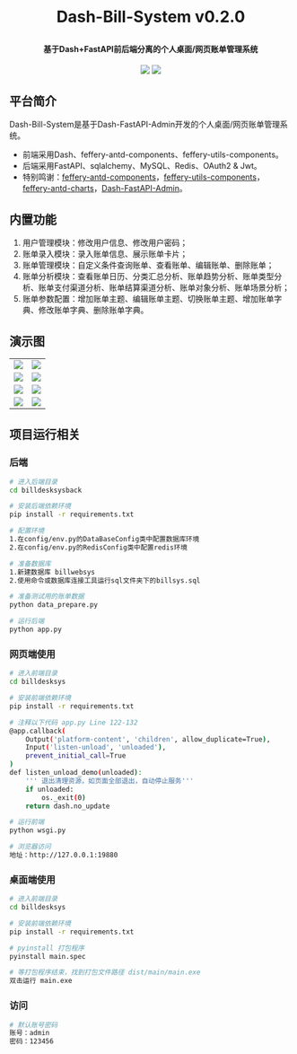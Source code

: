 <h1 align="center" style="margin: 30px 0 30px; font-weight: bold;">Dash-Bill-System v0.2.0</h1>
<h4 align="center">基于Dash+FastAPI前后端分离的个人桌面/网页账单管理系统</h4>
<p align="center">
	<a href="https://gitee.com/xjcheng1993/dash-bill-system/tree/master"><img src="https://img.shields.io/badge/DashBillSystem-v0.2.0-brightgreen.svg"></a>
    <img src="https://img.shields.io/badge/python-3.9 | 3.10-blue">
</p>

## 平台简介

Dash-Bill-System是基于Dash-FastAPI-Admin开发的个人桌面/网页账单管理系统。

* 前端采用Dash、feffery-antd-components、feffery-utils-components。
* 后端采用FastAPI、sqlalchemy、MySQL、Redis、OAuth2 & Jwt。
* 特别鸣谢：<u>[feffery-antd-components](https://github.com/CNFeffery/feffery-antd-components)</u>，<u>[feffery-utils-components](https://github.com/CNFeffery/feffery-utils-components)</u>，<u>[feffery-antd-charts](https://github.com/CNFeffery/feffery-antd-charts)</u>，<u>[Dash-FastAPI-Admin](https://gitee.com/insistence2022/dash-fastapi-admin/tree/master)</u>。

## 内置功能

1.  用户管理模块：修改用户信息、修改用户密码；
2.  账单录入模块：录入账单信息、展示账单卡片；
3.  账单管理模块：自定义条件查询账单、查看账单、编辑账单、删除账单；
4.  账单分析模块：查看账单日历、分类汇总分析、账单趋势分析、账单类型分析、账单支付渠道分析、账单结算渠道分析、账单对象分析、账单场景分析；
5.  账单参数配置：增加账单主题、编辑账单主题、切换账单主题、增加账单字典、修改账单字典、删除账单字典。


## 演示图

<table>
    <tr>
        <td><img src="https://gitee.com/xjcheng1993/dash-bill-system/raw/master/demo-pictures/用户登录.png"/></td>
        <td><img src="https://gitee.com/xjcheng1993/dash-bill-system/raw/master/demo-pictures/修改用户信息.png"/></td>
    </tr>
    <tr>
        <td><img src="https://gitee.com/xjcheng1993/dash-bill-system/raw/master/demo-pictures/新增账单.png"/></td>
        <td><img src="https://gitee.com/xjcheng1993/dash-bill-system/raw/master/demo-pictures/账单卡片.png"/></td>
    </tr>
    <tr>
        <td><img src="https://gitee.com/xjcheng1993/dash-bill-system/raw/master/demo-pictures/账单分析.png"/></td>
        <td><img src="https://gitee.com/xjcheng1993/dash-bill-system/raw/master/demo-pictures/账单日历.png"/></td>
    </tr>
    <tr>
        <td><img src="https://gitee.com/xjcheng1993/dash-bill-system/raw/master/demo-pictures/账单管理.png"/></td>
        <td><img src="https://gitee.com/xjcheng1993/dash-bill-system/raw/master/demo-pictures/账单码表配置.png"/></td>
    </tr>	 
</table>


## 项目运行相关

### 后端
```bash
# 进入后端目录
cd billdesksysback

# 安装后端依赖环境
pip install -r requirements.txt

# 配置环境
1.在config/env.py的DataBaseConfig类中配置数据库环境
2.在config/env.py的RedisConfig类中配置redis环境

# 准备数据库
1.新建数据库 billwebsys 
2.使用命令或数据库连接工具运行sql文件夹下的billsys.sql

# 准备测试用的账单数据
python data_prepare.py

# 运行后端
python app.py
```


### 网页端使用
```bash
# 进入前端目录
cd billdesksys

# 安装前端依赖环境
pip install -r requirements.txt

# 注释以下代码 app.py Line 122-132
@app.callback(
    Output('platform-content', 'children', allow_duplicate=True), 
    Input('listen-unload', 'unloaded'),
    prevent_initial_call=True
)
def listen_unload_demo(unloaded):
    ''' 退出清理资源，如页面全部退出，自动停止服务'''
    if unloaded:
        os._exit(0)
    return dash.no_update

# 运行前端
python wsgi.py

# 浏览器访问
地址：http://127.0.0.1:19880
```

### 桌面端使用
```bash
# 进入前端目录
cd billdesksys

# 安装前端依赖环境
pip install -r requirements.txt

# pyinstall 打包程序
pyinstall main.spec

# 等打包程序结束，找到打包文件路径 dist/main/main.exe
双击运行 main.exe
```

### 访问
```bash
# 默认账号密码
账号：admin
密码：123456
```